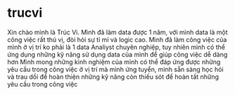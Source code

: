 # trucvi
Xin chào mình là Trúc Vi. Mình đã làm data được 1 năm, với mình data là một công việc rất thú vị, đòi hỏi sự tỉ mỉ và logic cao. Mình đã làm công việc của mình ở vị trí ko phải là 1 data Analiyst chuyên nghiệp, tuy nhiên mình có thể ứng dụng những kỹ năng sử dụng data của mình để giúp công việc dễ dàng hơn
Mình mong những kinh nghiệm của mình có thể đáp ứng được những yêu cầu trong công việc ở vị trí mà mình ứng tuyển, mình sẵn sàng học hỏi và trau dồi để hoàn thiện những kỹ năng còn thiếu sót để hoàn tất những yêu cầu trong công việc 
